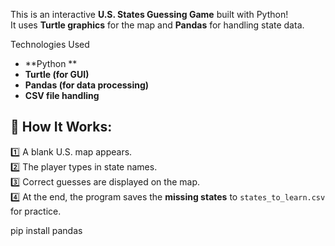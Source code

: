 This is an interactive **U.S. States Guessing Game** built with Python!  
It uses **Turtle graphics** for the map and **Pandas** for handling state data.  

Technologies Used
- **Python **
- **Turtle (for GUI)**
- **Pandas (for data processing)**
- **CSV file handling**

## 📌 How It Works:
1️⃣ A blank U.S. map appears.  
2️⃣ The player types in state names.  
3️⃣ Correct guesses are displayed on the map.  
4️⃣ At the end, the program saves the **missing states** to `states_to_learn.csv` for practice.  

pip install pandas
